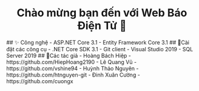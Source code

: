 <h1 align="center">Chào mừng bạn đến với Web Báo Điện Tử 👋</h1>
## ✨ Công nghệ
- ASP.NET Core 3.1
- Entity Framework Core 3.1
## 🚀Cài đặt các công cụ
- .NET Core SDK 3.1
- Git client
- Visual Studio 2019
- SQL Server 2019
## 👤Các tác giả
- Hoàng Bách Hiệp - https://github.com/HiepHoang2190
- Lê Quang Vũ - https://github.com/vshine94
- Huỳnh Thảo Nguyên - https://github.com/htnguyen-git
- Đinh Xuân Cường - https://github.com/cuongx
